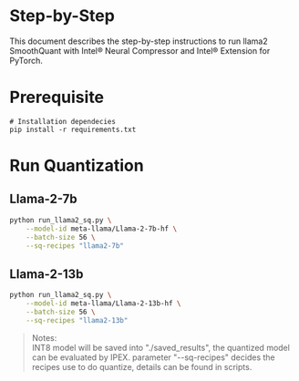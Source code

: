 Step-by-Step
============
This document describes the step-by-step instructions to run llama2 SmoothQuant with Intel® Neural Compressor and Intel® Extension for PyTorch.

# Prerequisite
```
# Installation dependecies
pip install -r requirements.txt
```

# Run Quantization

## Llama-2-7b
```bash
python run_llama2_sq.py \
    --model-id meta-llama/Llama-2-7b-hf \
    --batch-size 56 \
    --sq-recipes "llama2-7b"
```
## Llama-2-13b
```bash
python run_llama2_sq.py \
    --model-id meta-llama/Llama-2-13b-hf \
    --batch-size 56 \
    --sq-recipes "llama2-13b"
```
> Notes:  
> INT8 model will be saved into "./saved_results", the quantized model can be evaluated by IPEX.
> parameter "--sq-recipes" decides the recipes use to do quantize, details can be found in scripts.
